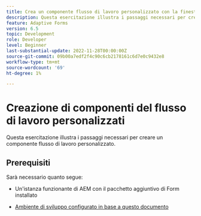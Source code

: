 ```yaml
---
title: Crea un componente flusso di lavoro personalizzato con la finestra di dialogo
description: Questa esercitazione illustra i passaggi necessari per creare un componente flusso di lavoro personalizzato.
feature: Adaptive Forms
version: 6.5
topic: Development
role: Developer
level: Beginner
last-substantial-update: 2022-11-28T00:00:00Z
source-git-commit: 09b00a7edf2f4c90c6cb2178161c6d7e0c9432e8
workflow-type: tm+mt
source-wordcount: '69'
ht-degree: 1%

---
```


# Creazione di componenti del flusso di lavoro personalizzati

Questa esercitazione illustra i passaggi necessari per creare un componente flusso di lavoro personalizzato.

## Prerequisiti

Sarà necessario quanto segue:

* Un&#39;istanza funzionante di AEM con il pacchetto aggiuntivo di Form installato

* [Ambiente di sviluppo configurato in base a questo documento](https://experienceleague.adobe.com/docs/experience-manager-learn/forms/creating-your-first-osgi-bundle/create-your-first-osgi-bundle.html)



